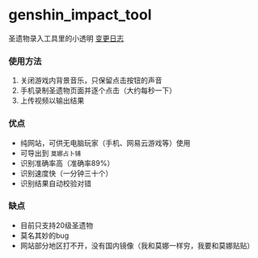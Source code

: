 # genshin_impact_tool
圣遗物录入工具里的小透明
[变更日志](changelog.md)

### 使用方法
1. 关闭游戏内背景音乐，只保留点击按钮的声音
2. 手机录制圣遗物页面并逐个点击（大约每秒一下）
3. 上传视频以输出结果

### 优点
- 纯网站，可供无电脑玩家（手机、网易云游戏等）使用
- 可导出到 `莫娜占卜铺`
- 识别准确率高（准确率89%）
- 识别速度快（一分钟三十个）
- 识别结果自动校验对错

### 缺点
- 目前只支持20级圣遗物
- 莫名其妙的bug
- 网站部分地区打不开，没有国内镜像（我和莫娜一样穷，我要和莫娜贴贴）